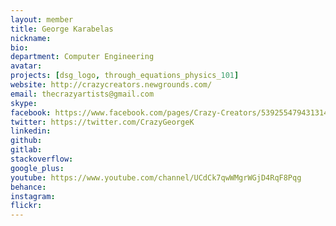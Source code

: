 ```yaml
---
layout: member
title: George Karabelas
nickname:
bio:
department: Computer Engineering
avatar:
projects: [dsg_logo, through_equations_physics_101]
website: http://crazycreators.newgrounds.com/
email: thecrazyartists@gmail.com
skype:
facebook: https://www.facebook.com/pages/Crazy-Creators/539255479431314?ref=bookmarks
twitter: https://twitter.com/CrazyGeorgeK
linkedin:
github:
gitlab:
stackoverflow:
google_plus:
youtube: https://www.youtube.com/channel/UCdCk7qwWMgrWGjD4RqF8Pqg
behance:
instagram:
flickr:
---
```


